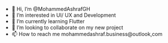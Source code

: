 - 👋 Hi, I’m @MohammedAshrafGH
- 👀 I’m interested in UI/ UX and Development 
- 🌱 I’m currently learning Flutter 
- 💞️ I’m looking to collaborate on my new project
- 📫 How to reach me mohammedashraf.business@outlook,com

<!---
MohammedAshrafGH/MohammedAshrafGH is a ✨ special ✨ repository because its `README.md` (this file) appears on your GitHub profile.
You can click the Preview link to take a look at your changes.
--->
